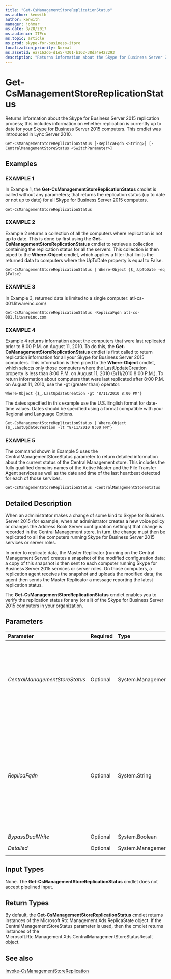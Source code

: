 ```yaml
---
title: "Get-CsManagementStoreReplicationStatus"
ms.author: kenwith
author: kenwith
manager: johmar
ms.date: 3/28/2017
ms.audience: ITPro
ms.topic: article
ms.prod: skype-for-business-itpro
localization_priority: Normal
ms.assetid: ea7162d6-d1e5-4301-b162-38da4e422293
description: "Returns information about the Skype for Business Server 2015 replication process; this includes information on whether replication is currently up to date for your Skype for Business Server 2015 computers. This cmdlet was introduced in Lync Server 2010."
---
```


# Get-CsManagementStoreReplicationStatus
 
Returns information about the Skype for Business Server 2015 replication process; this includes information on whether replication is currently up to date for your Skype for Business Server 2015 computers. This cmdlet was introduced in Lync Server 2010.
  
```
Get-CsManagementStoreReplicationStatus [-ReplicaFqdn <String>] [-CentralManagementStoreStatus <SwitchParameter>]

```

## Examples

### EXAMPLE 1

In Example 1, the **Get-CsManagementStoreReplicationStatus** cmdlet is called without any parameters; that returns the replication status (up to date or not up to date) for all Skype for Business Server 2015 computers.
  
```
Get-CsManagementStoreReplicationStatus
```

### EXAMPLE 2

Example 2 returns a collection of all the computers where replication is not up to date. This is done by first using the **Get-CsManagementStoreReplicationStatus** cmdlet to retrieve a collection containing the replication status for all the servers. This collection is then piped to the **Where-Object** cmdlet, which applies a filter that limits the returned data to computers where the UpToDate property is equal to False.
  
```
Get-CsManagementStoreReplicationStatus | Where-Object {$_.UpToDate -eq $False}
```

### EXAMPLE 3

In Example 3, returned data is limited to a single computer: atl-cs-001.litwareinc.com/
  
```
Get-CsManagementStoreReplicationStatus -ReplicaFqdn atl-cs-001.litwareinc.com
```

### EXAMPLE 4

Example 4 returns information about the computers that were last replicated prior to 8:00 P.M. on August 11, 2010. To do this, the **Get-CsManagementStoreReplicationStatus** cmdlet is first called to return replication information for all your Skype for Business Server 2015 computers. This information is then piped to the **Where-Object** cmdlet, which selects only those computers where the LastUpdateCreation property is less than 8:00 P.M. on August 11, 2010 (8/11/2010 8:00 P.M.). To return information about computers that were last replicated after 8:00 P.M. on August 11, 2010, use the -gt (greater than) operator:
  
```
Where-Object {$_.LastUpdateCreation -gt "8/11/2010 8:00 PM"}
```

The dates specified in this example use the U.S. English format for date-time values. Dates should be specified using a format compatible with your Regional and Language Options.
  
```
Get-CsManagementStoreReplicationStatus | Where-Object {$_.LastUpdateCreation -lt "8/11/2010 8:00 PM"}
```

### EXAMPLE 5

The command shown in Example 5 uses the CentralManagementStoreStatus parameter to return detailed information about the current status of the Central Management store. This includes the fully qualified domains names of the Active Master and the File Transfer Agent services as well as the date and time of the last heartbeat detected for each of those services. 
  
```
Get-CsManagementStoreReplicationStatus -CentralManagementStoreStatus
```

## Detailed Description

When an administrator makes a change of some kind to Skype for Business Server 2015 (for example, when an administrator creates a new voice policy or changes the Address Book Server configuration settings) that change is recorded in the Central Management store. In turn, the change must then be replicated to all the computers running Skype for Business Server 2015 services or server roles. 
  
In order to replicate data, the Master Replicator (running on the Central Management Server) creates a snapshot of the modified configuration data; a copy of this snapshot is then sent to each computer running Skype for Business Server 2015 services or server roles. On those computers, a replication agent receives the snapshot and uploads the modified data; the agent then sends the Master Replicator a message reporting the latest replication status.
  
The **Get-CsManagementStoreReplicationStatus** cmdlet enables you to verify the replication status for any (or all) of the Skype for Business Server 2015 computers in your organization.
  
## Parameters

|**Parameter**|**Required**|**Type**|**Description**|
|:-----|:-----|:-----|:-----|
| _CentralManagementStoreStatus_ <br/> |Optional  <br/> |System.Management.Automation.SwitchParameter  <br/> |Returns additional information about the current status of the Central Management store, including a list of active replicas and deleted replicas, as well as the location of the Active Master and the File Transfer Agent services.  <br/> |
| _ReplicaFqdn_ <br/> |Optional  <br/> |System.String  <br/> |Fully qualified domain name (FQDN) of the computer for which the replication status is to be checked. For example:  `-ReplicaFqdn "atl-cs-001.litwareinc.com"`.  <br/> If this parameter is not included, then replication status information for all your Skype for Business Server 2015 computers will be returned.  <br/> |
| _BypassDualWrite_ <br/> |Optional  <br/> |System.Boolean  <br/> |PARAMVALUE: $true | $false  <br/> |
| _Detailed_ <br/> |Optional  <br/> |System.Management.Automation.SwitchParameter  <br/> |PARAMVALUE: SwitchParameter  <br/> |
   
## Input Types

None. The **Get-CsManagementStoreReplicationStatus** cmdlet does not accept pipelined input.
  
## Return Types

By default, the **Get-CsManagementStoreReplicationStatus** cmdlet returns instances of the Microsoft.Rtc.Management.Xds.ReplicaState object. If the CentralManagementStoreStatus parameter is used, then the cmdlet returns instances of the Microsoft.Rtc.Management.Xds.CentralManagementStoreStatusResult object.
  
## See also

#### 

[Invoke-CsManagementStoreReplication](invoke-csmanagementstorereplication.md)

